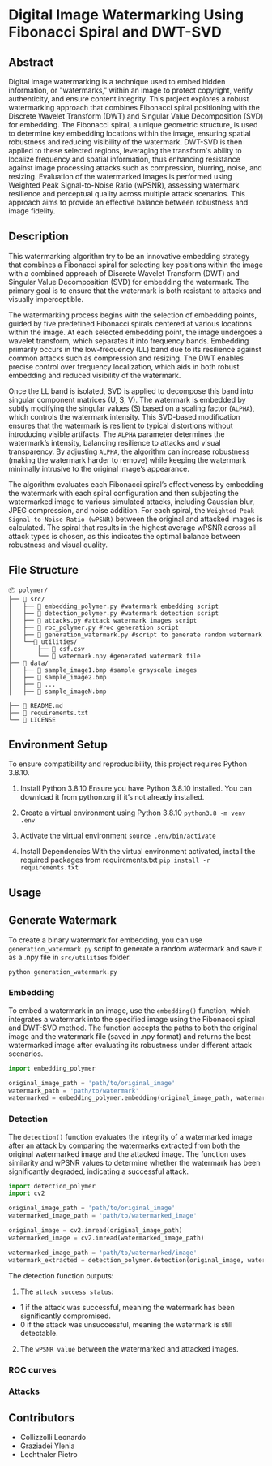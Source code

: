 # Digital Image Watermarking Using Fibonacci Spiral and DWT-SVD

## Abstract
Digital image watermarking is a technique used to embed hidden information, or "watermarks," within an image to protect copyright, verify authenticity, and ensure content integrity. This project explores a robust watermarking approach that combines Fibonacci spiral positioning with the Discrete Wavelet Transform (DWT) and Singular Value Decomposition (SVD) for embedding. The Fibonacci spiral, a unique geometric structure, is used to determine key embedding locations within the image, ensuring spatial robustness and reducing visibility of the watermark. DWT-SVD is then applied to these selected regions, leveraging the transform's ability to localize frequency and spatial information, thus enhancing resistance against image processing attacks such as compression, blurring, noise, and resizing. Evaluation of the watermarked images is performed using Weighted Peak Signal-to-Noise Ratio (wPSNR), assessing watermark resilience and perceptual quality across multiple attack scenarios. This approach aims to provide an effective balance between robustness and image fidelity.

## Description
This watermarking algorithm try to be an innovative embedding strategy that combines a Fibonacci spiral for selecting key positions within the image with a combined approach of Discrete Wavelet Transform (DWT) and Singular Value Decomposition (SVD) for embedding the watermark. The primary goal is to ensure that the watermark is both resistant to attacks and visually imperceptible.

The watermarking process begins with the selection of embedding points, guided by five predefined Fibonacci spirals centered at various locations within the image. At each selected embedding point, the image undergoes a wavelet transform, which separates it into frequency bands. Embedding primarily occurs in the low-frequency (LL) band due to its resilience against common attacks such as compression and resizing. The DWT enables precise control over frequency localization, which aids in both robust embedding and reduced visibility of the watermark.

Once the LL band is isolated, SVD is applied to decompose this band into singular component matrices (U, S, V). The watermark is embedded by subtly modifying the singular values (S) based on a scaling factor (`ALPHA`), which controls the watermark intensity. This SVD-based modification ensures that the watermark is resilient to typical distortions without introducing visible artifacts.
The `ALPHA` parameter determines the watermark’s intensity, balancing resilience to attacks and visual transparency. By adjusting `ALPHA`, the algorithm can increase robustness (making the watermark harder to remove) while keeping the watermark minimally intrusive to the original image’s appearance.

The algorithm evaluates each Fibonacci spiral’s effectiveness by embedding the watermark with each spiral configuration and then subjecting the watermarked image to various simulated attacks, including Gaussian blur, JPEG compression, and noise addition. For each spiral, the `Weighted Peak Signal-to-Noise Ratio (wPSNR)` between the original and attacked images is calculated. The spiral that results in the highest average wPSNR across all attack types is chosen, as this indicates the optimal balance between robustness and visual quality.

## File Structure

```
📦 polymer/
├── 📁 src/
│   ├── 📄 embedding_polymer.py #watermark embedding script
│   ├── 📄 detection_polymer.py #watermark detection script
│   ├── 📄 attacks.py #attack watermark images script
│   ├── 📄 roc_polymer.py #roc generation script
│   ├── 📄 generation_watermark.py #script to generate random watermark
│   └──📁 utilities/
│       ├── 📄 csf.csv
│       └── 📄 watermark.npy #generated watermark file
├── 📁 data/ 
│   ├── 📄 sample_image1.bmp #sample grayscale images
│   ├── 📄 sample_image2.bmp
│   ├── 📄 ...
│   ├── 📄 sample_imageN.bmp

├── 📄 README.md
├── 📄 requirements.txt
└── 📄 LICENSE
```


## Environment Setup
To ensure compatibility and reproducibility, this project requires Python 3.8.10.

1. Install Python 3.8.10
Ensure you have Python 3.8.10 installed. You can download it from python.org if it’s not already installed.

2. Create a virtual environment using Python 3.8.10
`python3.8 -m venv .env`

3. Activate the virtual environment
`source .env/bin/activate`

4. Install Dependencies
With the virtual environment activated, install the required packages from requirements.txt
`pip install -r requirements.txt`

## Usage

## Generate Watermark
To create a binary watermark for embedding, you can use `generation_watermark.py` script to generate a random watermark and save it as a .npy file in `src/utilities` folder.
```bash
python generation_watermark.py
```

### Embedding 
To embed a watermark in an image, use the `embedding()` function, which integrates a watermark into the specified image using the Fibonacci spiral and DWT-SVD method. The function accepts the paths to both the original image and the watermark file (saved in .npy format) and returns the best watermarked image after evaluating its robustness under different attack scenarios.

```python
import embedding_polymer

original_image_path = 'path/to/original_image'
watermark_path = 'path/to/watermark'
watermarked = embedding_polymer.embedding(original_image_path, watermark_path)
```

### Detection
The `detection()` function evaluates the integrity of a watermarked image after an attack by comparing the watermarks extracted from both the original watermarked image and the attacked image. 
The function uses similarity and wPSNR values to determine whether the watermark has been significantly degraded, indicating a successful attack.

```python
import detection_polymer
import cv2

original_image_path = 'path/to/original_image'
watermarked_image_path = 'path/to/watermarked_image'

original_image = cv2.imread(original_image_path)
watermarked_image = cv2.imread(watermarked_image_path)

watermarked_image_path = 'path/to/watermarked/image'
watermark_extracted = detection_polymer.detection(original_image, watermarked_image, watermarked_image)
```

The detection function outputs:
1. The `attack success status`:
- 1 if the attack was successful, meaning the watermark has been significantly compromised.
- 0 if the attack was unsuccessful, meaning the watermark is still detectable.
2. The `wPSNR value` between the watermarked and attacked images.

### ROC curves
### Attacks

## Contributors

- Collizzolli Leonardo
- Graziadei Ylenia
- Lechthaler Pietro


